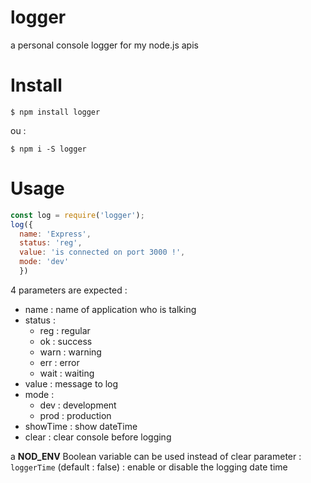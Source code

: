 # logger
a personal console logger for my node.js apis

# Install
```console
$ npm install logger
```
ou :

```console
$ npm i -S logger
```

# Usage
```js
const log = require('logger');
log({
  name: 'Express',
  status: 'reg',
  value: 'is connected on port 3000 !',
  mode: 'dev'
  })  
```
4 parameters are expected :
* name : name of application who is talking
* status :
    - reg : regular
    - ok : success
    - warn : warning
    - err : error
    - wait : waiting
* value : message to log
* mode :
    - dev : development
    - prod : production
* showTime : show dateTime
* clear : clear console before logging

a **NOD_ENV** Boolean variable can be used instead of clear parameter : `loggerTime` (default : false) : enable or disable the logging date time
